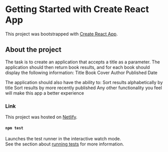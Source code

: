 # Getting Started with Create React App

This project was bootstrapped with [Create React App](https://github.com/facebook/create-react-app).

## About the project

The task is to create an application that accepts a title as a parameter. The application should then return book results, and for each book should display the following information:
Title
Book Cover
Author
Published Date

The application should also have the ability to: 
Sort results alphabetically by title
Sort results by more recently published
Any other functionality you feel will make this app a better experience


### Link

This project was hosted on [Netlify](https://thebooksearch.netlify.app/).

#### `npm test`

Launches the test runner in the interactive watch mode.\
See the section about [running tests](https://facebook.github.io/create-react-app/docs/running-tests) for more information.






